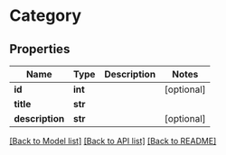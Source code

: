 # Category

## Properties
Name | Type | Description | Notes
------------ | ------------- | ------------- | -------------
**id** | **int** |  | [optional] 
**title** | **str** |  | 
**description** | **str** |  | [optional] 

[[Back to Model list]](../README.md#documentation-for-models) [[Back to API list]](../README.md#documentation-for-api-endpoints) [[Back to README]](../README.md)


